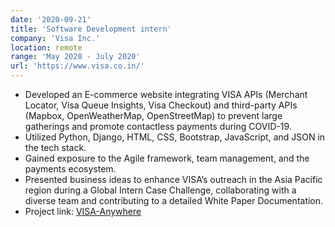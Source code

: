 ```yaml
---
date: '2020-09-21'
title: 'Software Development intern'
company: 'Visa Inc.'
location: remote
range: 'May 2020 - July 2020'
url: 'https://www.visa.co.in/'
---
```


- Developed an E-commerce website integrating VISA APIs (Merchant Locator, Visa Queue Insights, Visa Checkout) and third-party APIs (Mapbox, OpenWeatherMap, OpenStreetMap) to prevent large gatherings and promote contactless payments during COVID-19.
- Utilized Python, Django, HTML, CSS, Bootstrap, JavaScript, and JSON in the tech stack.
- Gained exposure to the Agile framework, team management, and the payments ecosystem.
- Presented business ideas to enhance VISA’s outreach in the Asia Pacific region during a Global Intern Case Challenge, collaborating with a diverse team and contributing to a detailed White Paper Documentation.
- Project link: [VISA-Anywhere](https://github.com/harshjangid/VISA-Anywhere)

